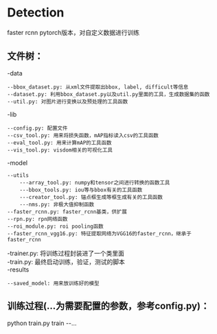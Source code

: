 # Detection

faster rcnn pytorch版本，对自定义数据进行训练

## 文件树：

-data  

    --bbox_dataset.py: 从xml文件提取出bbox, label, difficult等信息
    --dataset.py: 利用bbox_dataset.py以及util.py里面的工具，生成数据集的函数
    --util.py: 对图片进行变换以及预处理的工具函数
-lib  

    --config.py: 配置文件
    --csv_tool.py: 用来将损失函数，mAP指标读入csv的工具函数
    --eval_tool.py: 用来计算mAP的工具函数
    --vis_tool.py: visdom相关的可视化工具
-model  

    --utils
        ---array_tool.py: numpy和tensor之间进行转换的函数工具
        ---bbox_tools.py: iou等与bbox有关的工具函数
        ---creator_tool.py: 锚点框生成等框生成有关的工具函数
        ---nms.py: 非极大值抑制函数
    --faster_rcnn.py: faster_rcnn基类，供扩展
    --rpn.py: rpn网络函数
    --roi_module.py: roi pooling函数
    --faster_rcnn_vgg16.py: 特征提取网络为VGG16的faster_rcnn，继承于faster_rcnn

-trainer.py: 将训练过程封装进了一个类里面  
-train.py: 最终启动训练，验证，测试的脚本  
-results  

    --saved_model: 用来放训练好的模型

## 训练过程(...为需要配置的参数，参考config.py)：

python train.py train --...
